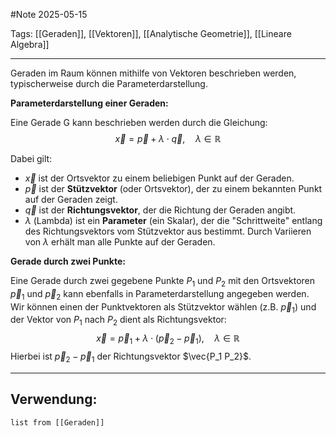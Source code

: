 #Note
2025-05-15

Tags: [[Geraden]], [[Vektoren]], [[Analytische Geometrie]], [[Lineare Algebra]]

---

Geraden im Raum können mithilfe von Vektoren beschrieben werden, typischerweise durch die Parameterdarstellung.

**Parameterdarstellung einer Geraden:**

Eine Gerade G kann beschrieben werden durch die Gleichung:
$$\vec{x} = \vec{p} + \lambda \cdot \vec{q}, \quad \lambda \in \mathbb{R}$$

Dabei gilt:
* $\vec{x}$ ist der Ortsvektor zu einem beliebigen Punkt auf der Geraden.
* $\vec{p}$ ist der **Stützvektor** (oder Ortsvektor), der zu einem bekannten Punkt auf der Geraden zeigt.
* $\vec{q}$ ist der **Richtungsvektor**, der die Richtung der Geraden angibt.
* $\lambda$ (Lambda) ist ein **Parameter** (ein Skalar), der die "Schrittweite" entlang des Richtungsvektors vom Stützvektor aus bestimmt. Durch Variieren von $\lambda$ erhält man alle Punkte auf der Geraden.

**Gerade durch zwei Punkte:**

Eine Gerade durch zwei gegebene Punkte $P_1$ und $P_2$ mit den Ortsvektoren $\vec{p}_1$ und $\vec{p}_2$ kann ebenfalls in Parameterdarstellung angegeben werden. Wir können einen der Punktvektoren als Stützvektor wählen (z.B. $\vec{p}_1$) und der Vektor von $P_1$ nach $P_2$ dient als Richtungsvektor:
$$\vec{x} = \vec{p}_1 + \lambda \cdot (\vec{p}_2 - \vec{p}_1), \quad \lambda \in \mathbb{R}$$
Hierbei ist $\vec{p}_2 - \vec{p}_1$ der Richtungsvektor $\vec{P_1 P_2}$.

---

## Verwendung:

```dataview
list from [[Geraden]]
```